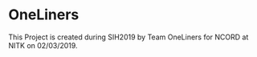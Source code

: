 # OneLiners
This Project is created during SIH2019 by Team OneLiners for NCORD at NITK on 02/03/2019.
 

